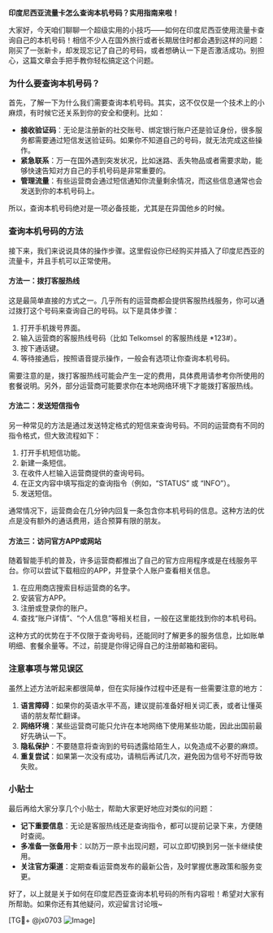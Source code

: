**印度尼西亚流量卡怎么查询本机号码？实用指南来啦！**

大家好，今天咱们聊聊一个超级实用的小技巧——如何在印度尼西亚使用流量卡查询自己的本机号码！相信不少人在国外旅行或者长期居住时都会遇到这样的问题：刚买了一张新卡，却发现忘记了自己的号码，或者想确认一下是否激活成功。别担心，这篇文章会手把手教你轻松搞定这个问题。

### 为什么要查询本机号码？

首先，了解一下为什么我们需要查询本机号码。其实，这不仅仅是一个技术上的小麻烦，有时候它还关系到你的安全和便利。比如：

- **接收验证码**：无论是注册新的社交账号、绑定银行账户还是验证身份，很多服务都需要通过短信发送验证码。如果你不知道自己的号码，就无法完成这些操作。
- **紧急联系**：万一在国外遇到突发状况，比如迷路、丢失物品或者需要求助，能够快速告知对方自己的手机号码是非常重要的。
- **管理流量**：有些运营商会通过短信通知你流量剩余情况，而这些信息通常也会发送到你的本机号码上。

所以，查询本机号码绝对是一项必备技能，尤其是在异国他乡的时候。

### 查询本机号码的方法

接下来，我们来说说具体的操作步骤。这里假设你已经购买并插入了印度尼西亚的流量卡，并且手机可以正常使用。

#### 方法一：拨打客服热线

这是最简单直接的方式之一。几乎所有的运营商都会提供客服热线服务，你可以通过拨打这个号码来查询自己的号码。以下是具体步骤：

1. 打开手机拨号界面。
2. 输入运营商的客服热线号码（比如 Telkomsel 的客服热线是 *123#）。
3. 按下通话键。
4. 等待接通后，按照语音提示操作，一般会有选项让你查询本机号码。

需要注意的是，拨打客服热线可能会产生一定的费用，具体费用请参考你所使用的套餐说明。另外，部分运营商可能要求你在本地网络环境下才能拨打客服热线。

#### 方法二：发送短信指令

另一种常见的方法是通过发送特定格式的短信来查询号码。不同的运营商有不同的指令格式，但大致流程如下：

1. 打开手机短信功能。
2. 新建一条短信。
3. 在收件人栏输入运营商提供的查询号码。
4. 在正文内容中填写指定的查询指令（例如，“STATUS” 或 “INFO”）。
5. 发送短信。

通常情况下，运营商会在几分钟内回复一条包含你本机号码的信息。这种方法的优点是没有额外的通话费用，适合预算有限的朋友。

#### 方法三：访问官方APP或网站

随着智能手机的普及，许多运营商都推出了自己的官方应用程序或是在线服务平台。你可以尝试下载相应的APP，并登录个人账户查看相关信息。

1. 在应用商店搜索目标运营商的名字。
2. 安装官方APP。
3. 注册或登录你的账户。
4. 查找“账户详情”、“个人信息”等相关栏目，一般在这里能找到你的本机号码。

这种方式的优势在于不仅限于查询号码，还能同时了解更多的服务信息，比如账单明细、套餐余量等。不过，前提是你得记得自己的注册邮箱和密码。

### 注意事项与常见误区

虽然上述方法听起来都很简单，但在实际操作过程中还是有一些需要注意的地方：

1. **语言障碍**：如果你的英语水平不高，建议提前准备好相关词汇表，或者让懂英语的朋友帮忙翻译。
2. **网络环境**：某些运营商可能只允许在本地网络下使用某些功能，因此出国前最好先确认一下。
3. **隐私保护**：不要随意将查询到的号码透露给陌生人，以免造成不必要的麻烦。
4. **重复尝试**：如果第一次没有成功，请稍后再试几次，避免因为信号不好而导致失败。

### 小贴士

最后再给大家分享几个小贴士，帮助大家更好地应对类似的问题：

- **记下重要信息**：无论是客服热线还是查询指令，都可以提前记录下来，方便随时查阅。
- **多准备一张备用卡**：以防万一原卡出现问题，可以立即切换到另一张卡继续使用。
- **关注官方渠道**：定期查看运营商发布的最新公告，及时掌握优惠政策和服务变更。

好了，以上就是关于如何在印度尼西亚查询本机号码的所有内容啦！希望对大家有所帮助。如果你还有其他疑问，欢迎留言讨论哦~

[TG💪+ @jx0703 ![Image](https://github.com/user-attachments/assets/dbca1d08-cadb-493c-b0ec-ad6f7a83f270)]